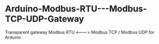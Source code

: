 # Arduino-Modbus-RTU---Modbus-TCP-UDP-Gateway
Transparent gateway Modbus RTU &lt;---> Modbus TCP / Modbus UDP for Arduino
